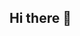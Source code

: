 ## Hi there 👋

<!--
**JoelSGarcia/JoelSGarcia** is a ✨ _special_ ✨ repository because its `README.md` (this file) appears on your GitHub profile.

Here are some ideas to get you started:

- 🔭 I’m currently working on Machine Learning Research!
- 🌱 I’m currently learning Matrix Multiplication
- 👯 I’m looking to collaborate on HFT!
- 🤔 I’m looking for help with getting on a diet!
- 💬 Ask me about surfing!
- 📫 How to reach me: joel-garcia@uiowa.edu
- ⚡ Fun fact: I love cats!
-->
